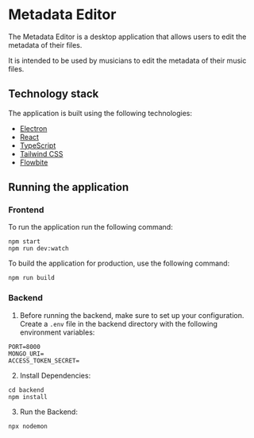 # Metadata Editor

The Metadata Editor is a desktop application that allows users to edit the metadata of their files.

It is intended to be used by musicians to edit the metadata of their music files.

## Technology stack

The application is built using the following technologies:

-   [Electron](https://www.electronjs.org/)
-   [React](https://reactjs.org/)
-   [TypeScript](https://www.typescriptlang.org/)
-   [Tailwind CSS](https://tailwindcss.com/)
-   [Flowbite](https://flowbite.com/)

## Running the application

### Frontend
To run the application run the following command:

```
npm start
npm run dev:watch
```

To build the application for production, use the following command:

```
npm run build
```
### Backend 
1. Before running the backend, make sure to set up your configuration. Create a `.env` file in the backend directory with the following environment variables:

```
PORT=8000
MONGO_URI=
ACCESS_TOKEN_SECRET=
```
2. Install Dependencies:
```
cd backend
npm install
```
3. Run the Backend:
```
npx nodemon
```
